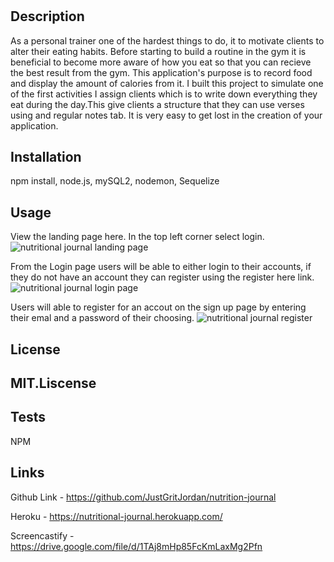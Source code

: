 # <Nutrition-Jounal>

## Description

As a personal trainer one of the hardest things to do, it to motivate clients to alter their eating habits. Before starting to build a routine in the gym it is beneficial to become more aware of how you eat so that you can recieve the best result from the gym. This application's purpose is to record food and display the amount of calories from it. 
 I built this project to simulate one of the first activities I assign clients which is to write down everything they eat during the day.This give clients a structure that they can use verses using and regular notes tab. It is very easy to get lost in the creation of your application.


## Installation

npm install, node.js, mySQL2, nodemon, Sequelize

## Usage
View the landing page here. In the top left corner select login.
![nutritional journal landing page](https://user-images.githubusercontent.com/111651316/229389790-31e01e8f-b65f-42f7-b481-9452963c9452.png)

From the Login page users will be able to either login to their accounts, if they do not have an account they can register using the register here link.
![nutritional journal login page](https://user-images.githubusercontent.com/111651316/229390463-dccba458-9786-4c80-a4a7-1cffa32f505c.png)

Users will able to register for an accout on the sign up page by entering their emal and a password of their choosing.
![nutritional journal register](https://user-images.githubusercontent.com/111651316/229391515-70805d64-7461-4d21-9f4d-392fe0e2f710.png)

## License

MIT.Liscense
---


## Tests
NPM

 ## Links
Github Link - https://github.com/JustGritJordan/nutrition-journal

Heroku - https://nutritional-journal.herokuapp.com/

Screencastify - https://drive.google.com/file/d/1TAj8mHp85FcKmLaxMg2Pfn
